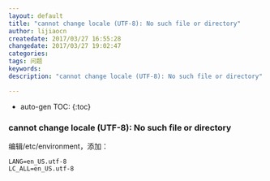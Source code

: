 ```yaml
---
layout: default
title: "cannot change locale (UTF-8): No such file or directory"
author: lijiaocn
createdate: 2017/03/27 16:55:28
changedate: 2017/03/27 19:02:47
categories:
tags: 问题
keywords: 
description: "cannot change locale (UTF-8): No such file or directory"

---
```


* auto-gen TOC:
{:toc}

### cannot change locale (UTF-8): No such file or directory

编辑/etc/environment，添加：

	LANG=en_US.utf-8
	LC_ALL=en_US.utf-8
